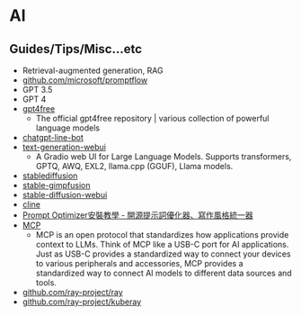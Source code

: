 # AI

## Guides/Tips/Misc...etc

* Retrieval-augmented generation, RAG
* [github.com/microsoft/promptflow](https://github.com/microsoft/promptflow)
* GPT 3.5
* GPT 4
* [gpt4free](https://github.com/xtekky/gpt4free)
    * The official gpt4free repository | various collection of powerful language models
* [chatgpt-line-bot](https://github.com/Lin-jun-xiang/chatgpt-line-bot)
* [text-generation-webui](https://github.com/oobabooga/text-generation-webui)
    * A Gradio web UI for Large Language Models. Supports transformers, GPTQ, AWQ, EXL2, llama.cpp (GGUF), Llama models. 
* [stablediffusion](https://github.com/Stability-AI/stablediffusion)
* [stable-gimpfusion](https://github.com/ArtBIT/stable-gimpfusion)
* [stable-diffusion-webui](https://github.com/AUTOMATIC1111/stable-diffusion-webui)
* [cline](https://github.com/cline/cline)
* [Prompt Optimizer安裝教學 - 開源提示詞優化器、寫作風格統一器](https://ithelp.ithome.com.tw/articles/10369821)
* [MCP](https://modelcontextprotocol.io/introduction)
    * MCP is an open protocol that standardizes how applications provide context to LLMs. Think of MCP like a USB-C port for AI applications. Just as USB-C provides a standardized way to connect your devices to various peripherals and accessories, MCP provides a standardized way to connect AI models to different data sources and tools.
* [github.com/ray-project/ray](https://github.com/ray-project/ray)
* [github.com/ray-project/kuberay](https://github.com/ray-project/kuberay)